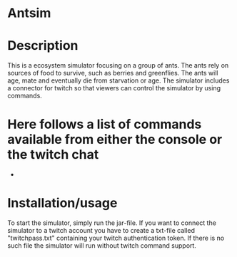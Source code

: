 # Antsim

# Description
This is a ecosystem simulator focusing on a group of ants. The ants rely on sources of food to survive, such as berries 
and greenflies. The ants will age, mate and eventually die from starvation or age.
The simulator includes a connector for twitch so that viewers can control the simulator by using commands.

# Here follows a list of commands available from either the console or the twitch chat
-

# Installation/usage
To start the simulator, simply run the jar-file. If you want to connect the simulator to a twitch account you have to create a 
txt-file called "twitchpass.txt" containing your twitch authentication token. If there is no such file the simulator will run without 
twitch command support.
